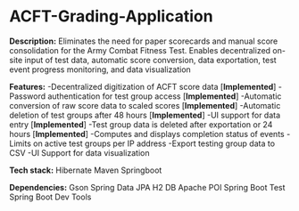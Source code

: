 # ACFT-Grading-Application
**Description:** Eliminates the need for paper scorecards and manual score consolidation for the Army Combat Fitness Test. Enables decentralized on-site input of test data, automatic score conversion, data exportation, test event progress monitoring, and data visualization

**Features:**
-Decentralized digitization of ACFT score data [**Implemented**]
-Password authentication for test group access [**Implemented**]
-Automatic conversion of raw score data to scaled scores [**Implemented**]
-Automatic deletion of test groups after 48 hours [**Implemented**]
-UI support for data entry [**Implemented**]
-Test group data is deleted after exportation or 24 hours [**Implemented**]
-Computes and displays completion status of events
-Limits on active test groups per IP address
-Export testing group data to CSV 
-UI Support for data visualization 

**Tech stack:** 
   Hibernate 
   Maven 
   Springboot
   
**Dependencies:**
   Gson
   Spring Data JPA
   H2 DB
   Apache POI
   Spring Boot Test
   Spring Boot Dev Tools








